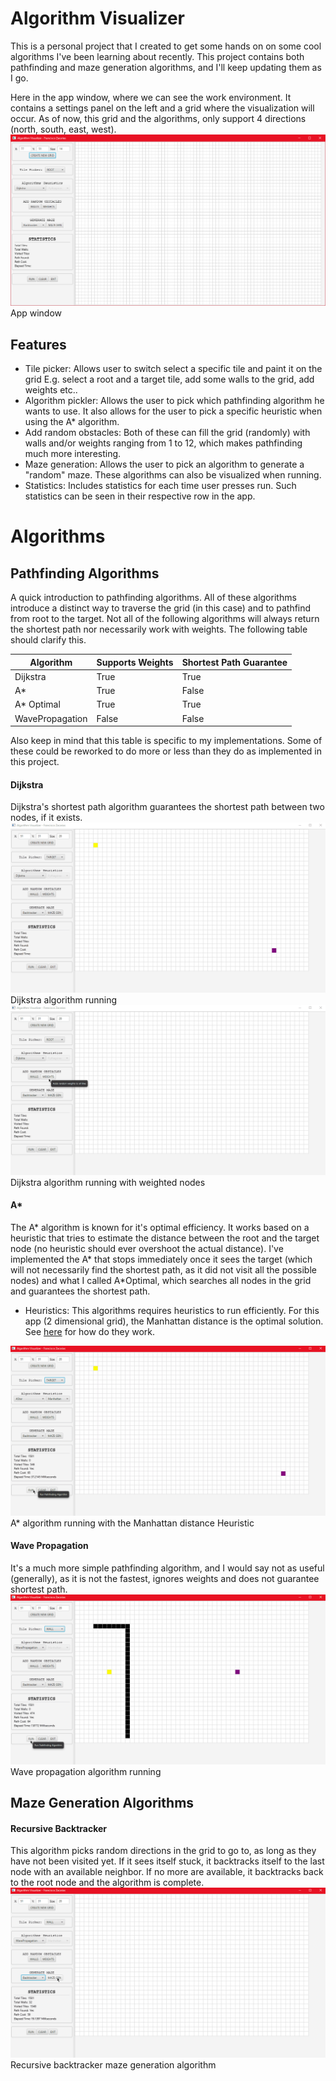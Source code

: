 # Algorithm Visualizer

This is a personal project that I created to get some hands on on some cool algorithms I've been learning about recently.
This project contains both pathfinding and maze generation algorithms, and I'll keep updating them as I go.

Here in the app window, where we can see the work environment. It contains a settings panel on the left and a grid where the visualization will occur. As of now, this grid and the algorithms, only support 4 directions (north, south, east, west).
![App window](/example/AlgorithmVisualizer.png)
App window

## Features

- Tile picker: Allows user to switch select a specific tile and paint it on the grid E.g. select a root and a target tile, add some walls to the grid, add weights etc..
- Algorithm pickler: Allows the user to pick which pathfinding algorithm he wants to use. It also allows for the user to pick a specific heuristic when using the A\* algorithm.
- Add random obstacles: Both of these can fill the grid (randomly) with walls and/or weights ranging from 1 to 12, which makes pathfinding much more interesting.
- Maze generation: Allows the user to pick an algorithm to generate a "random" maze. These algorithms can also be visualized when running.
- Statistics: Includes statistics for each time user presses run. Such statistics can be seen in their respective row in the app.

# Algorithms

## Pathfinding Algorithms

A quick introduction to pathfinding algorithms. All of these algorithms introduce a distinct way to traverse the grid (in this case) and to pathfind from root to the target. Not all of the following algorithms will always return the shortest path nor necessarily work with weights. The following table should clarify this.

| Algorithm       | Supports Weights | Shortest Path Guarantee |
| --------------- | ---------------- | ----------------------- |
| Dijkstra        | True             | True                    |
| A\*             | True             | False                   |
| A\* Optimal     | True             | True                    |
| WavePropagation | False            | False                   |

Also keep in mind that this table is specific to my implementations. Some of these could be reworked to do more or less than they do as implemented in this project.

#### Dijkstra

Dijkstra's shortest path algorithm guarantees the shortest path between two nodes, if it exists.
![Dijkstra](example/dijkstra.gif)
Dijkstra algorithm running
![Weight Dijkstra](example/weightdijkstra.gif)
Dijkstra algorithm running with weighted nodes

#### A\*

The A* algorithm is known for it's optimal efficiency. It works based on a heuristic that tries to estimate the distance between the root and the target node (no heuristic should ever overshoot the actual distance).
I've implemented the A* that stops immediately once it sees the target (which will not necessarily find the shortest path, as it did not visit all the possible nodes) and what I called A\*Optimal, which searches all nodes in the grid and guarantees the shortest path.

- Heuristics: This algorithms requires heuristics to run efficiently. For this app (2 dimensional grid), the Manhattan distance is the optimal solution. See [here](https://theory.stanford.edu/~amitp/GameProgramming/Heuristics.html) for how do they work.

![A*](example/astar.gif)
A\* algorithm running with the Manhattan distance Heuristic

#### Wave Propagation

It's a much more simple pathfinding algorithm, and I would say not as useful (generally), as it is not the fastest, ignores weights and does not guarantee shortest path.
![WavePropagation](example/wave.gif)
Wave propagation algorithm running

## Maze Generation Algorithms

#### Recursive Backtracker

This algorithm picks random directions in the grid to go to, as long as they have not been visited yet. If it sees itself stuck, it backtracks itself to the last node with an available neighbor. If no more are available, it backtracks back to the root node and the algorithm is complete.
![Recursive Backtracker](/example/backtracker.gif)
Recursive backtracker maze generation algorithm
